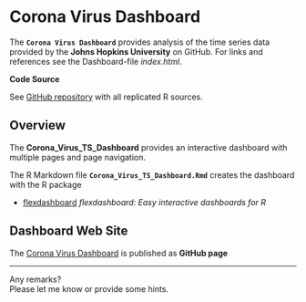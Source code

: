 
<!-- README.md is generated from README.Rmd. Please edit that file -->

# Corona Virus Dashboard

The **`Corona Virus Dashboard`** provides analysis of the time series
data provided by the **Johns Hopkins University** on GitHub. For links
and references see the Dashboard-file *index.html*.

**Code Source**

See [GitHub
repository](https://github.com/WoVollmer/R-TimesSeriesAnalysis/tree/master/Corona-Virus)
with all replicated R sources.

## Overview

The **Corona\_Virus\_TS\_Dashboard** provides an interactive dashboard
with multiple pages and page navigation.

The R Markdown file **`Corona_Virus_TS_Dashboard.Rmd`** creates the
dashboard with the R package

  - [flexdashboard](https://rmarkdown.rstudio.com/flexdashboard/)
    *flexdashboard: Easy interactive dashboards for R*

## Dashboard Web Site

The [Corona Virus Dashboard](https://wovollmer.github.io/github.io/) is
published as **GitHub page**

-----

Any remarks?  
Please let me know or provide some hints.
